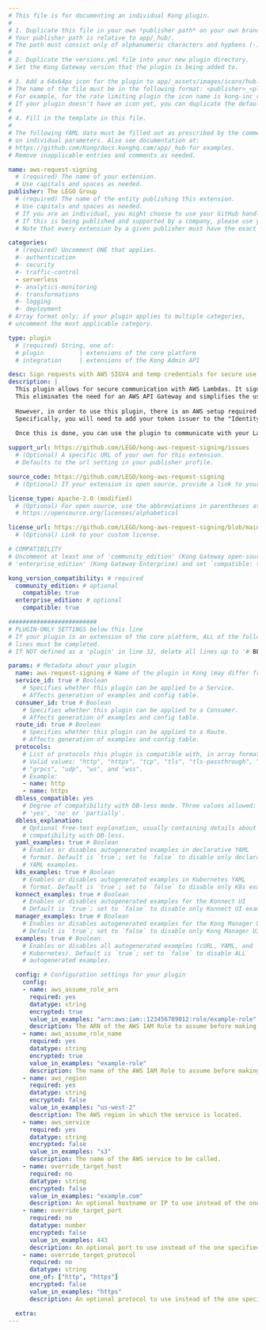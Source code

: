 ```yaml
---
# This file is for documenting an individual Kong plugin.
#
# 1. Duplicate this file in your own *publisher path* on your own branch.
# Your publisher path is relative to app/_hub/.
# The path must consist only of alphanumeric characters and hyphens (-).
#
# 2. Duplicate the versions.yml file into your new plugin directory.
# Set the Kong Gateway version that the plugin is being added to.

# 3. Add a 64x64px icon for the plugin to app/_assets/images/icons/hub.
# The name of the file must be in the following format: <publisher>_<plugin-directory-name>.png
# For example, for the rate limiting plugin the icon name is kong-inc_rate-limiting.png
# If your plugin doesn't have an icon yet, you can duplicate the default_icon.png file.
#
# 4. Fill in the template in this file.
#
# The following YAML data must be filled out as prescribed by the comments
# on individual parameters. Also see documentation at:
# https://github.com/Kong/docs.konghq.com/app/_hub for examples.
# Remove inapplicable entries and comments as needed.

name: aws-request-signing 
  # (required) The name of your extension.
  # Use capitals and spaces as needed.
publisher: The LEGO Group
  # (required) The name of the entity publishing this extension.
  # Use capitals and spaces as needed.
  # If you are an individual, you might choose to use your GitHub handle, or your name.
  # If this is being published and supported by a company, please use your company name.
  # Note that every extension by a given publisher must have the exact same value.

categories: 
  # (required) Uncomment ONE that applies.
  #- authentication
  #- security
  #- traffic-control
  - serverless
  #- analytics-monitoring
  #- transformations
  #- logging
  #- deployment
# Array format only; if your plugin applies to multiple categories,
# uncomment the most applicable category.

type: plugin 
  # (required) String, one of:
  # plugin          | extensions of the core platform
  # integration     | extensions of the Kong Admin API

desc: Sign requests with AWS SIGV4 and temp credentials for secure use of AWS Lambdas in Kong. # (required) 1-liner description; max 80 chars
description: |
  This plugin allows for secure communication with AWS Lambdas. It signs requests with AWS SIGV4 and temporary credentials obtained from sts.amazonaws.com using an OAuth token. 
  This eliminates the need for an AWS API Gateway and simplifies the use of Lambdas as upstreams in Kong. 
  
  However, in order to use this plugin, there is an AWS setup required.
  Specifically, you will need to add your token issuer to the "Identity Providers" in your AWS account, this way the plugin can request temporary credentials. More details can be seen in the [plugin repo.](https://github.com/LEGO/kong-aws-request-signing#aws-setup-required)
  
  Once this is done, you can use the plugin to communicate with your Lambda HTTPS endpoint.

support_url: https://github.com/LEGO/kong-aws-request-signing/issues
  # (Optional) A specific URL of your own for this extension.
  # Defaults to the url setting in your publisher profile.

source_code: https://github.com/LEGO/kong-aws-request-signing
  # (Optional) If your extension is open source, provide a link to your code.

license_type: Apache-2.0 (modified)
  # (Optional) For open source, use the abbreviations in parentheses at:
  # https://opensource.org/licenses/alphabetical

license_url: https://github.com/LEGO/kong-aws-request-signing/blob/main/LICENSE
  # (Optional) Link to your custom license.

# COMPATIBILITY
# Uncomment at least one of 'community_edition' (Kong Gateway open-source) or
# 'enterprise_edition' (Kong Gateway Enterprise) and set `compatible: true`.

kong_version_compatibility: # required
  community_edition: # optional
    compatible: true
  enterprise_edition: # optional
    compatible: true

#########################
# PLUGIN-ONLY SETTINGS below this line
# If your plugin is an extension of the core platform, ALL of the following
# lines must be completed.
# If NOT defined as a 'plugin' in line 32, delete all lines up to '# BEGIN MARKDOWN CONTENT'

params: # Metadata about your plugin
  name: aws-request-signing # Name of the plugin in Kong (may differ from name: above)
  service_id: true # Boolean
    # Specifies whether this plugin can be applied to a Service.
    # Affects generation of examples and config table.
  consumer_id: true # Boolean
    # Specifies whether this plugin can be applied to a Consumer.
    # Affects generation of examples and config table.
  route_id: true # Boolean
    # Specifies whether this plugin can be applied to a Route.
    # Affects generation of examples and config table.
  protocols:
    # List of protocols this plugin is compatible with, in array format.
    # Valid values: "http", "https", "tcp", "tls", "tls-passthrough", "grpc",
    # "grpcs", "udp", "ws", and "wss".
    # Example:
    - name: http
    - name: https
  dbless_compatible: yes
    # Degree of compatibility with DB-less mode. Three values allowed:
    # 'yes', 'no' or 'partially'.
  dbless_explanation:
    # Optional free-text explanation, usually containing details about the degree of
    # compatibility with DB-less.
  yaml_examples: true # Boolean
    # Enables or disables autogenerated examples in declarative YAML
    # format. Default is `true`; set to `false` to disable only declarative
    # YAML examples.
  k8s_examples: true # Boolean
    # Enables or disables autogenerated examples in Kubernetes YAML
    # format. Default is `true`; set to `false` to disable only K8s examples.
  konnect_examples: true # Boolean
    # Enables or disables autogenerated examples for the Konnect UI
    # Default is `true`; set to `false` to disable only Konnect UI examples.
  manager_examples: true # Boolean
    # Enables or disables autogenerated examples for the Kong Manager UI
    # Default is `true`; set to `false` to disable only Kong Manager UI examples.
  examples: true # Boolean
    # Enables or disables all autogenerated examples (cURL, YAML, and
    # Kubernetes). Default is `true`; set to `false` to disable ALL
    # autogenerated examples.

  config: # Configuration settings for your plugin
    config:
    - name: aws_assume_role_arn
      required: yes
      datatype: string
      encrypted: true
      value_in_examples: "arn:aws:iam::123456789012:role/example-role"
      description: The ARN of the AWS IAM Role to assume before making the request to the AWS service.
    - name: aws_assume_role_name
      required: yes
      datatype: string
      encrypted: true
      value_in_examples: "example-role"
      description: The name of the AWS IAM Role to assume before making the request to the AWS service.
    - name: aws_region
      required: yes
      datatype: string
      encrypted: false
      value_in_examples: "us-west-2"
      description: The AWS region in which the service is located.
    - name: aws_service
      required: yes
      datatype: string
      encrypted: false
      value_in_examples: "s3"
      description: The name of the AWS service to be called.
    - name: override_target_host
      required: no
      datatype: string
      encrypted: false
      value_in_examples: "example.com"
      description: An optional hostname or IP to use instead of the one specified in the service's endpoint.
    - name: override_target_port
      required: no
      datatype: number
      encrypted: false
      value_in_examples: 443
      description: An optional port to use instead of the one specified in the service's endpoint.
    - name: override_target_protocol
      required: no
      datatype: string
      one_of: ["http", "https"]
      encrypted: false
      value_in_examples: "https"
      description: An optional protocol to use instead of the one specified in the service's endpoint.

  extra:
---
```

